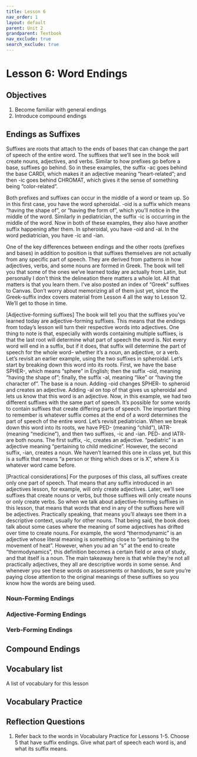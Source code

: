 ```yaml
---
title: Lesson 6
nav_order: 1
layout: default
parent: Unit 2
grandparent: Textbook
nav_exclude: true
search_exclude: true
---
```


# Lesson 6: Word Endings

## Objectives

1. Become familiar with general endings
2. Introduce compound endings

## Endings as Suffixes

Suffixes are roots that attach to the ends of bases that can change the part of speech of the entire word. The suffixes that we’ll see in the book will create nouns, adjectives, and verbs.
Similar to how prefixes go before a base, suffixes go behind. So in these examples, the suffix -ac goes behind the base CARDI, which makes it an adjective meaning “heart-related”; and then -ic goes behind CHROMAT, which gives it the sense of something being “color-related”.

Both prefixes and suffixes can occur in the middle of a word or team up. So in this first case, you have the word spheroidal. -oid is a suffix which means “having the shape of”, or “having the form of”, which you’ll notice in the middle of the word. Similarly in pediatrician, the suffix -ic is occurring in the middle of the word. Now in both of these examples, they also have another suffix happening after them. In spheroidal,  you have -oid and -al. In the word pediatrician, you have -ic and -ian.

One of the key differences between endings and the other roots (prefixes and bases) in addition to position is that suffixes themselves are not actually from any specific part of speech. They are derived from patterns in how adjectives, verbs, and some nouns are formed in Greek. 
The book will tell you that some of the ones we’ve learned today are actually from Latin, but personally I don’t think the delineation there matters a whole lot. All that matters is that you learn them. I’ve also posted an index of “Greek” suffixes to Canvas. Don’t worry about memorizing all of them just yet, since the Greek-suffix index covers material from Lesson 4 all the way to Lesson 12. We’ll get to those in time.

[Adjective-forming suffixes]
The book will tell you that the suffixes you’ve learned today are adjective-forming suffixes. This means that the endings from today’s lesson will turn their respective words into adjectives. 
One thing to note is that, especially with words containing multiple suffixes, is that the last root will determine what part of speech the word is. Not every word will end in a suffix, but if it does, that suffix will determine the part of speech for the whole word– whether it’s a noun, an adjective, or a verb.
Let’s revisit an earlier example, using the two suffixes in spheroidal. Let’s start by breaking down this word into its roots. First, we have the base SPHER-, which means “sphere” in English; then the suffix -oid, meaning “having the shape of”; finally, the suffix -al, meaning “like” or “having the character of”. The base is a noun. Adding -oid changes SPHER- to spheroid and creates an adjective. Adding -al on top of that gives us spheroidal and lets us know that this word is an adjective. Now, in this example, we had two different suffixes with the same part of speech. It’s possible for some words to contain suffixes that create differing parts of speech. The important thing to remember is whatever suffix comes at the end of a word determines the part of speech of the entire word.
Let’s revisit pediatrician. When we break down this word into its roots, we have PED- (meaning “child”), IATR- (meaning “medicine”), and then two suffixes, -ic and -ian. PED- and IATR- are both nouns. The first suffix, -ic, creates an adjective. “pediatric” is an adjective meaning “pertaining to child medicine”. However, the second suffix, -ian, creates a noun. We haven’t learned this one in class yet, but this is a suffix that means “a person or thing which does or is X”, where X is whatever word came before.

[Practical considerations]
For the purposes of this class, all suffixes create only one part of speech. That means that any suffix introduced in an adjectives lesson, for example, will only create adjectives. Later, we’ll see suffixes that create nouns or verbs, but those suffixes will only create nouns or only create verbs. So when we talk about adjective-forming suffixes in this lesson, that means that words that end in any of the suffixes here will be adjectives. Practically speaking, that means you’ll always see them in a descriptive context, usually for other nouns.
That being said, the book does talk about some cases where the meaning of some adjectives has drifted over time to create nouns. For example, the word “thermodynamic” is an adjective whose literal meaning is something close to “pertaining to the movement of heat”. However, when you ad an “s” at the end to create “thermodynamics”, this definition becomes a certain field or area of study, and that itself is a noun. The main takeaway here is that while they’re not all practically adjectives, they all are descriptive words in some sense. And whenever you see these words on assessments or handouts, be sure you’re paying close attention to the original meanings of these suffixes so you know how the words are being used.

### Noun-Forming Endings

### Adjective-Forming Endings

### Verb-Forming Endings

## Compound Endings

## Vocabulary list

A list of vocabulary for this lesson

## Vocabulary Practice

## Reflection Questions

1. Refer back to the words in Vocabulary Practice for Lessons 1-5. Choose 5 that have suffix endings. Give what part of speech each word is, and what its suffix means.

